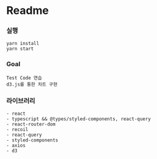 # Readme

### 실행

```
yarn install
yarn start
```

### Goal

```
Test Code 연습
d3.js를 통한 차트 구현
```

### 라이브러리

```
- react
- typescript && @types/styled-components, react-query
- react-router-dom
- recoil
- react-query
- styled-components
- axios
- d3
```
